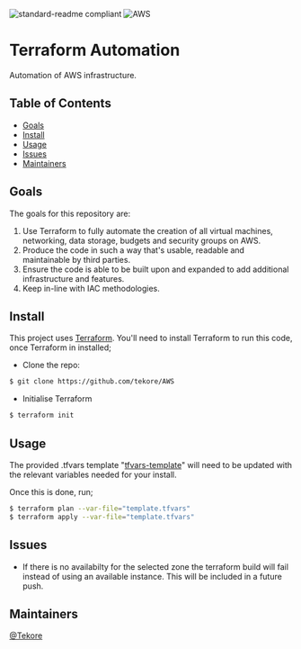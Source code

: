 ![standard-readme compliant](https://img.shields.io/badge/Terraform-6B42BC?style=for-the-badge&logo=terraform&logoColor=white) ![AWS](https://img.shields.io/badge/AWS-%23FF9900.svg?style=for-the-badge&logo=amazon-aws&logoColor=white)

# Terraform Automation

Automation of AWS infrastructure.

## Table of Contents
- [Goals](#Goals)
- [Install](#install)
- [Usage](#usage)
- [Issues](#Issues)
- [Maintainers](#maintainers)

## Goals
The goals for this repository are:

1. Use Terraform to fully automate the creation of all virtual machines, networking, data storage, budgets and security groups on AWS.
2. Produce the code in such a way that's usable, readable and maintainable by third parties.
3. Ensure the code is able to be built upon and expanded to add additional infrastructure and features.
4. Keep in-line with IAC methodologies.

## Install
This project uses [Terraform](https://www.terraform.io/). You'll need to install Terraform to run this code, once Terraform in installed;
- Clone the repo:
```sh
$ git clone https://github.com/tekore/AWS
```

- Initialise Terraform
```sh
$ terraform init
```

## Usage
The provided .tfvars template "[tfvars-template](https://github.com/tekore/Aws/blob/main/tfvars-template "tfvars-template")" will need to be updated with the relevant variables needed for your install.  

Once this is done, run;
```sh
$ terraform plan --var-file="template.tfvars"
$ terraform apply --var-file="template.tfvars"
```

## Issues
- If there is no availabilty for the selected zone the terraform build will fail instead of using an available instance. This will be included in a future push.

## Maintainers
[@Tekore](https://github.com/tekore)
